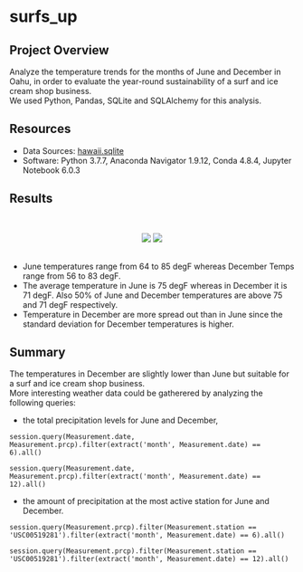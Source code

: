 # surfs_up

## Project Overview 
Analyze the temperature trends for the months of June and December in Oahu, in order  to evaluate the year-round sustainability of a surf and ice cream shop business.<br/>
We used Python, Pandas, SQLite and SQLAlchemy for this analysis.

## Resources
- Data Sources: [hawaii.sqlite](https://github.com/cedoula/surfs_up/blob/master/hawaii.sqlite)
- Software: Python 3.7.7, Anaconda Navigator 1.9.12, Conda 4.8.4, Jupyter Notebook 6.0.3

## Results
<br/>
 <p align="center">
  <img src="https://user-images.githubusercontent.com/68669675/94208588-d1b06c00-fe8f-11ea-980c-5b013b4407e7.png">
  <img src="https://user-images.githubusercontent.com/68669675/94208585-d117d580-fe8f-11ea-8eff-267885bffc4a.png">
<br/><br/>

- June temperatures range from 64 to 85 degF whereas December Temps range from 56 to 83 degF.
- The average temperature in June is 75 degF whereas in December it is 71 degF. Also 50% of June and December temperatures are above 75 and 71 degF respectively.
- Temperature in December are more spread out than in June since the standard deviation for December temperatures is higher.

## Summary
The temperatures in December are slightly lower than June but suitable for a surf and ice cream shop business.<br/>
More interesting weather data could be gatherered by analyzing the following queries:
 - the total precipitation levels for June and December,
 ```
 session.query(Measurement.date, Measurement.prcp).filter(extract('month', Measurement.date) == 6).all()

 session.query(Measurement.date, Measurement.prcp).filter(extract('month', Measurement.date) == 12).all()
```
 - the amount of precipitation at the most active station for June and December.
 ```
 session.query(Measurement.prcp).filter(Measurement.station == 'USC00519281').filter(extract('month', Measurement.date) == 6).all()

 session.query(Measurement.prcp).filter(Measurement.station == 'USC00519281').filter(extract('month', Measurement.date) == 12).all()
 ```